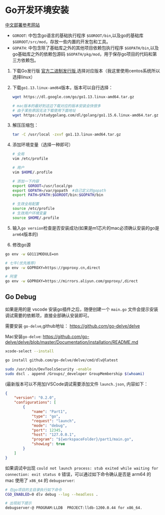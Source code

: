 # Go开发环境安装

[中文部署参考网站](http://docscn.studygolang.com/doc/install#%E5%AE%89%E8%A3%85%E5%8C%85)

* `GOROOT`: 中包含go语言的基础执行程序 `$GOROOT/bin`,以及go的基础库 `$GOROOT/src/mod`，存放一些内置的开发包和工具。
* `GOPATH`: 中包含除了基础库之外的其他项目依赖包执行程序 `$GOPATH/bin`,以及go基础库之外的依赖包源码 `$GOPATH/pkg/mod`，用于保存go项目的代码和第三方依赖包。

1. 下载Go发行版 [官方二进制发行版](https://golang.org/dl/),选择对应版本（我这里使用centos系统所以选择linux）
1. 下载`go1.13.linux-amd64`版本，版本可以自行选择：
    ```bash
    wget https://dl.google.com/go/go1.13.linux-amd64.tar.gz
    
    # mac版本的最好到这边下载对应的版本安装会快很多
    # 由于某些原因无法下载使用下面地址
    wget https://studygolang.com/dl/golang/go1.15.6.linux-amd64.tar.gz
    ```
1. 解压压缩包：
    ```bash
    tar -C /usr/local -zxvf go1.13.linux-amd64.tar.gz
    ```
1. 添加环境变量（选择一种即可）
    ```bash
    # 全局
    vim /etc/profile

    # 用户
    vim $HOME/.profile

    # 添加一下内容
    export GOROOT=/usr/local/go
    export GOPATH=/var/gopath  #自己定义的gopath
    export PATH=$PATH:$GOROOT/bin:$GOPATH/bin

    # 生效全局配置
    source /etc/profile
    # 生效用户环境变量
    source $HOME/.profile
    ```
1. 输入`go version`检查是否安装成功(如果是m1芯片的mac必须确认安装的go是`arm64`版本的)

1. 修改go源

```bash
go env -w GO111MODULE=on

# 七牛(优先推荐)
go env -w GOPROXY=https://goproxy.cn,direct

# 阿里
go env -w GOPROXY=https://mirrors.aliyun.com/goproxy/,direct
```

## Go Debug

如果是用的是 vscode 安装go插件之后，随便创建一个 `main.go` 文件会提示安装调试需要的依赖项，直接全部确认安装即可。

需要安装 `go-delve`,github地址： https://github.com/go-delve/delve

Mac安装`go-delve`: https://github.com/go-delve/delve/blob/master/Documentation/installation/README.md

```bash
xcode-select --install

go install github.com/go-delve/delve/cmd/dlv@latest

sudo /usr/sbin/DevToolsSecurity -enable
sudo dscl . append /Groups/_developer GroupMembership $(whoami)
```

(最新版本可以不用加)VSCode调试需要添加文件 `launch.json`, 内容如下：

```json
{
    "version": "0.2.0",
    "configurations": [
        {
            "name": "Part1",
            "type": "go",
            "request": "launch",
            "mode": "debug",
            "port": 12345,
            "host": "127.0.0.1",
            "program": "${workspaceFolder}/part1/main.go",
            "showLog": true
        }
    ]
}
```

如果调试中出现 `could not launch process: stub exited while waiting for connection: exit status 0` 错误，可以通过如下命令确认是否是 arm64 的 mac 使用了 `x86_64` 的 `debugserver`:

```bash
# 在go项目的主目录执行如下命令
CGO_ENABLED=0 dlv debug --log --headless .

# 出现如下提示
debugserver-@ PROGRAM:LLDB  PROJECT:lldb-1200.0.44 for x86_64.
```